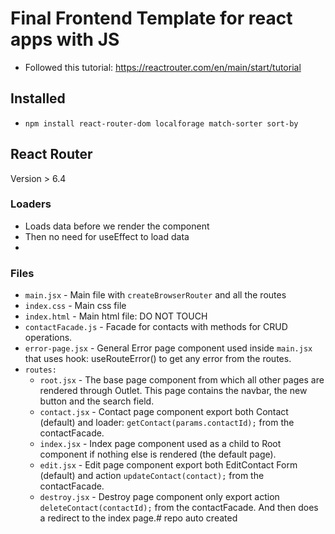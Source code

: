 # Final Frontend Template for react apps with JS
- Followed this tutorial: https://reactrouter.com/en/main/start/tutorial
## Installed
- `npm install react-router-dom localforage match-sorter sort-by`

## React Router 
Version > 6.4  
### Loaders
- Loads data before we render the component
- Then no need for useEffect to load data
- 
 
### Files
- `main.jsx` - Main file with `createBrowserRouter` and all the routes
- `index.css` - Main css file 
- `index.html` - Main html file: DO NOT TOUCH
- `contactFacade.js` - Facade for contacts with methods for CRUD operations.
- `error-page.jsx` - General Error page component used inside `main.jsx` that uses hook: useRouteError() to get any error from the routes.
- `routes:`
  - `root.jsx` - The base page component from which all other pages are rendered through Outlet. This page contains the navbar, the new button and the search field.
  - `contact.jsx` - Contact page component export both Contact (default) and loader: `getContact(params.contactId);` from the contactFacade.
  - `index.jsx` - Index page component used as a child to Root component if nothing else is rendered (the default page).
  - `edit.jsx` - Edit page component export both EditContact Form (default) and action `updateContact(contact);` from the contactFacade.
  - `destroy.jsx` - Destroy page component only export action `deleteContact(contactId);` from the contactFacade. And then does a redirect to the index page.# repo auto created
